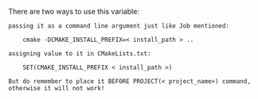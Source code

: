 There are two ways to use this variable:

    passing it as a command line argument just like Job mentioned:
```
    cmake -DCMAKE_INSTALL_PREFIX=< install_path > ..
```

    assigning value to it in CMakeLists.txt:
```
    SET(CMAKE_INSTALL_PREFIX < install_path >)
```
    But do remember to place it BEFORE PROJECT(< project_name>) command, otherwise it will not work!


